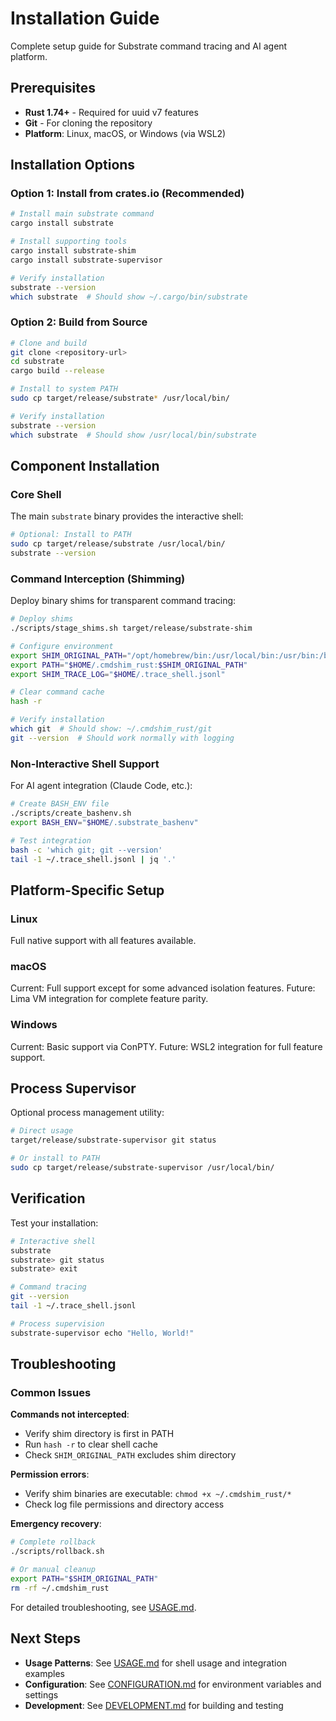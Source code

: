 # Installation Guide

Complete setup guide for Substrate command tracing and AI agent platform.

## Prerequisites

- **Rust 1.74+** - Required for uuid v7 features
- **Git** - For cloning the repository
- **Platform**: Linux, macOS, or Windows (via WSL2)

## Installation Options

### Option 1: Install from crates.io (Recommended)

```bash
# Install main substrate command
cargo install substrate

# Install supporting tools
cargo install substrate-shim
cargo install substrate-supervisor

# Verify installation
substrate --version
which substrate  # Should show ~/.cargo/bin/substrate
```

### Option 2: Build from Source

```bash
# Clone and build
git clone <repository-url>
cd substrate
cargo build --release

# Install to system PATH
sudo cp target/release/substrate* /usr/local/bin/

# Verify installation
substrate --version
which substrate  # Should show /usr/local/bin/substrate
```

## Component Installation

### Core Shell

The main `substrate` binary provides the interactive shell:

```bash
# Optional: Install to PATH
sudo cp target/release/substrate /usr/local/bin/
substrate --version
```

### Command Interception (Shimming)

Deploy binary shims for transparent command tracing:

```bash
# Deploy shims
./scripts/stage_shims.sh target/release/substrate-shim

# Configure environment
export SHIM_ORIGINAL_PATH="/opt/homebrew/bin:/usr/local/bin:/usr/bin:/bin"
export PATH="$HOME/.cmdshim_rust:$SHIM_ORIGINAL_PATH"
export SHIM_TRACE_LOG="$HOME/.trace_shell.jsonl"

# Clear command cache
hash -r

# Verify installation
which git  # Should show: ~/.cmdshim_rust/git
git --version  # Should work normally with logging
```

### Non-Interactive Shell Support

For AI agent integration (Claude Code, etc.):

```bash
# Create BASH_ENV file
./scripts/create_bashenv.sh
export BASH_ENV="$HOME/.substrate_bashenv"

# Test integration
bash -c 'which git; git --version'
tail -1 ~/.trace_shell.jsonl | jq '.'
```

## Platform-Specific Setup

### Linux

Full native support with all features available.

### macOS

Current: Full support except for some advanced isolation features.
Future: Lima VM integration for complete feature parity.

### Windows

Current: Basic support via ConPTY.
Future: WSL2 integration for full feature support.

## Process Supervisor

Optional process management utility:

```bash
# Direct usage
target/release/substrate-supervisor git status

# Or install to PATH
sudo cp target/release/substrate-supervisor /usr/local/bin/
```

## Verification

Test your installation:

```bash
# Interactive shell
substrate
substrate> git status
substrate> exit

# Command tracing
git --version
tail -1 ~/.trace_shell.jsonl

# Process supervision
substrate-supervisor echo "Hello, World!"
```

## Troubleshooting

### Common Issues

**Commands not intercepted**:
- Verify shim directory is first in PATH
- Run `hash -r` to clear shell cache
- Check `SHIM_ORIGINAL_PATH` excludes shim directory

**Permission errors**:
- Verify shim binaries are executable: `chmod +x ~/.cmdshim_rust/*`
- Check log file permissions and directory access

**Emergency recovery**:
```bash
# Complete rollback
./scripts/rollback.sh

# Or manual cleanup
export PATH="$SHIM_ORIGINAL_PATH"
rm -rf ~/.cmdshim_rust
```

For detailed troubleshooting, see [USAGE.md](USAGE.md#troubleshooting).

## Next Steps

- **Usage Patterns**: See [USAGE.md](USAGE.md) for shell usage and integration examples
- **Configuration**: See [CONFIGURATION.md](CONFIGURATION.md) for environment variables and settings
- **Development**: See [DEVELOPMENT.md](DEVELOPMENT.md) for building and testing